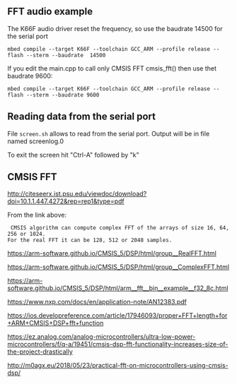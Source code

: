 ## FFT audio example
The K66F audio driver  reset the frequency, so use the  baudrate 14500 for the serial port
```
mbed compile --target K66F --toolchain GCC_ARM --profile release --flash --sterm --baudrate  14500
```
If you edit the main.cpp to call only  CMSIS FFT cmsis_fft() then use thet baudrate 9600:
```
mbed compile --target K66F --toolchain GCC_ARM --profile release --flash --sterm --baudrate 9600
```
## Reading data from the serial port

File ```screen.sh``` allows to read from the serial port.
Output will be in file named screenlog.0

To exit the screen hit "Ctrl-A" followed by "k"

## CMSIS FFT

<http://citeseerx.ist.psu.edu/viewdoc/download?doi=10.1.1.447.4272&rep=rep1&type=pdf>

From the link above:
```
 CMSIS algorithm can compute complex FFT of the arrays of size 16, 64, 256 or 1024. 
For the real FFT it can be 128, 512 or 2048 samples. 
```


<https://arm-software.github.io/CMSIS_5/DSP/html/group__RealFFT.html>

<https://arm-software.github.io/CMSIS_5/DSP/html/group__ComplexFFT.html>

<https://arm-software.github.io/CMSIS_5/DSP/html/arm__fft__bin__example__f32_8c.html>

<https://www.nxp.com/docs/en/application-note/AN12383.pdf>

<https://ios.developreference.com/article/17946093/proper+FFT+length+for+ARM+CMSIS+DSP+fft+function>

<https://ez.analog.com/analog-microcontrollers/ultra-low-power-microcontrollers/f/q-a/19451/cmsis-dsp-fft-functionality-increases-size-of-the-project-drastically>

<http://m0agx.eu/2018/05/23/practical-fft-on-microcontrollers-using-cmsis-dsp/>

